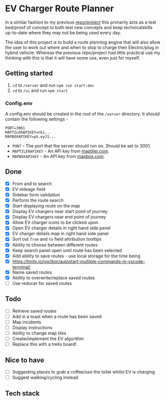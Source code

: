 # EV Charger Route Planner

In a similar fashion to my previous [repo/project](https://github.com/robert-waggott/animals-stuck-up-trees-and-other-incidents) this primarily acts as a test bed/proof of concept to both test new concepts and keep technicalskills up-to-date where they may not be being used every day.

The idea of this project is to build a route planning engine that will also allow the user to work out where and when to stop to charge their Electric/plug in hybrid vehicle. Whereas the previous repo/project had little practical use my thinking with this is that it will have some use, even just for myself.

## Getting started

1. `cd` to `/server` and run `npm run start:dev`
1. `cd` to `/ui` and run `npm start`

### Config.env

A config.env should be created in the root of the `/server` directory. It should contain the following settings -

```
PORT=3001
MAPTILERAPIKEY=nki...
MAPBOXAPIKEY=pk.eyJ1...
```

-   `PORT` - The port that the server should run on. Should be set to 3001.
-   `MAPTILERAPIKEY` - An API key from [maptiler.com](https://cloud.maptiler.com/).
-   `MAPBOXAPIKEY` - An API key from [mapbox.com](https://account.mapbox.com/).

## Done

-   [x] From and to search
-   [x] EV mileage field
-   [x] Sidebar form validation
-   [x] Perform the route search
-   [x] Start displaying route on the map
-   [x] Display EV chargers near start point of journey
-   [x] Display EV chargers near end point of journey
-   [x] Allow EV charger icons to be clicked upon
-   [x] Open EV charger details in right hand side panel
-   [x] EV charger details map in right hand side panel
-   [x] Sort out `from` and `to` field attribution tooltips
-   [x] Ability to choose between different routes
-   [x] Keep search panel open until route has been selected
-   [x] Add ability to save routes - use local storage for the time being
-   [x] https://hinty.io/ivictbor/autostart-multiple-commands-in-vscode-terminal/
-   [x] Name saved routes
-   [x] Ability to overwrite/replace saved routes
-   [ ] Use reducer for saved routes

## Todo

-   [ ] Retrieve saved routes
-   [ ] Add in a toast when a route has been saved
-   [ ] Map incidents
-   [ ] Display instructions
-   [ ] Ability to change map tiles
-   [ ] Create/implement the EV algorithm
-   [ ] Replace this with a trello board!

## Nice to have

-   [ ] Suggesting places to grab a coffee/use the toilet whilst EV is charging
-   [ ] Suggest walking/cycling instead

## Tech stack
